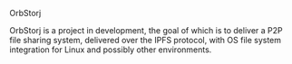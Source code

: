 OrbStorj 

OrbStorj is a project in development, the goal of which is to deliver a P2P file sharing system, delivered over the IPFS protocol, with OS file system integration for Linux and possibly other environments. 
